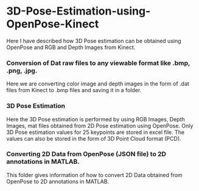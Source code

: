 # 3D-Pose-Estimation-using-OpenPose-Kinect
Here I have described how 3D Pose estimation can be obtained using OpenPose and RGB and Depth Images from Kinect.

### Conversion of Dat raw files to any viewable format like .bmp, .png, .jpg. ###
Here we are converting color image and depth images in the form of .dat files from Kinect to .bmp files and saving it in a folder.

### 3D Pose Estimation ###
Here the 3D Pose estimation is performed by using RGB Images, Depth Images, mat files obtained from 2D Pose estimation using OpenPose. Only 3D Pose estimation values for 25 keypoints are stored in excel file. The values can also be stored in the form of 3D Point Cloud format (PCD).

### Converting 2D Data from OpenPose (JSON file) to 2D annotations in MATLAB. ###
This folder gives information of how to convert 2D Data obtained from OpenPose to 2D annotations in MATLAB.


